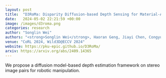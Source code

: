 ```yaml
---
layout: post
title:  "D3RoMa: Disparity Diffusion-based Depth Sensing for Material-Agnostic Robotic Manipulation"
date:   2024-05-02 22:21:59 +00:00
image: /images/d3roma.png
categories: research
author: "Songlin Wei"
authors: "<strong>Songlin Wei</strong>, Haoran Geng, Jiayi Chen, Congyue Deng, Wenbo Cui, Chengyang Zhao, Xiaomeng Fang, Leonidas Guibas, He Wang†"
venue: "CoRL 2024, Wild3D@ECCV 2024"
website: https://pku-epic.github.io/D3RoMa/
arxiv: https://arxiv.org/abs/2409.14365
---
```

We propose a diffusion model-based depth estimation framework on stereo image pairs for robotic manipulation.